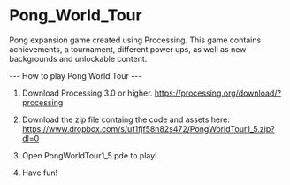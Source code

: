 # Pong_World_Tour
Pong expansion game created using Processing.
This game contains achievements, a tournament, different power ups, as well as new backgrounds and unlockable content.

--- How to play Pong World Tour ---

1. Download Processing 3.0 or higher. https://processing.org/download/?processing

2. Download the zip file containg the code and assets here: https://www.dropbox.com/s/uf1fjf58n82s472/PongWorldTour1_5.zip?dl=0
 
3. Open PongWorldTour1_5.pde to play!
 
4. Have fun!
